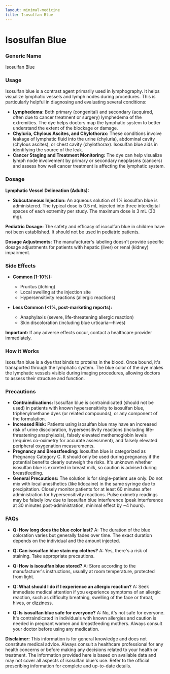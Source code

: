 ```yaml
---
layout: minimal-medicine
title: Isosulfan Blue
---
```


# Isosulfan Blue
### Generic Name
Isosulfan Blue

### Usage
Isosulfan blue is a contrast agent primarily used in lymphography.  It helps visualize lymphatic vessels and lymph nodes during procedures. This is particularly helpful in diagnosing and evaluating several conditions:

* **Lymphedema:**  Both primary (congenital) and secondary (acquired, often due to cancer treatment or surgery) lymphedema of the extremities. The dye helps doctors map the lymphatic system to better understand the extent of the blockage or damage.
* **Chyluria, Chylous Ascites, and Chylothorax:** These conditions involve leakage of lymphatic fluid into the urine (chyluria), abdominal cavity (chylous ascites), or chest cavity (chylothorax). Isosulfan blue aids in identifying the source of the leak.
* **Cancer Staging and Treatment Monitoring:**  The dye can help visualize lymph node involvement by primary or secondary neoplasms (cancers) and assess how well cancer treatment is affecting the lymphatic system.


### Dosage
**Lymphatic Vessel Delineation (Adults):**

* **Subcutaneous Injection:** An aqueous solution of 1% isosulfan blue is administered.  The typical dose is 0.5 mL injected into three interdigital spaces of each extremity per study.  The maximum dose is 3 mL (30 mg).

**Pediatric Dosage:** The safety and efficacy of isosulfan blue in children have not been established.  It should not be used in pediatric patients.

**Dosage Adjustments:** The manufacturer's labeling doesn't provide specific dosage adjustments for patients with hepatic (liver) or renal (kidney) impairment.

### Side Effects

* **Common (1-10%):**
    * Pruritus (itching)
    * Local swelling at the injection site
    * Hypersensitivity reactions (allergic reactions)

* **Less Common (<1%, post-marketing reports):**
    * Anaphylaxis (severe, life-threatening allergic reaction)
    * Skin discoloration (including blue urticaria—hives)

**Important:**  If any adverse effects occur, contact a healthcare provider immediately.


### How it Works
Isosulfan blue is a dye that binds to proteins in the blood.  Once bound, it's transported through the lymphatic system.  The blue color of the dye makes the lymphatic vessels visible during imaging procedures, allowing doctors to assess their structure and function.

### Precautions

* **Contraindications:** Isosulfan blue is contraindicated (should not be used) in patients with known hypersensitivity to isosulfan blue, triphenylmethane dyes (or related compounds), or any component of the formulation.
* **Increased Risk:** Patients using isosulfan blue may have an increased risk of urine discoloration, hypersensitivity reactions (including life-threatening anaphylaxis), falsely elevated methemoglobin levels (requires co-oximetry for accurate assessment), and falsely elevated peripheral oxygenation measurements.
* **Pregnancy and Breastfeeding:** Isosulfan blue is categorized as Pregnancy Category C.  It should only be used during pregnancy if the potential benefits clearly outweigh the risks.  It's unknown whether isosulfan blue is excreted in breast milk, so caution is advised during breastfeeding.
* **General Precautions:**  The solution is for single-patient use only. Do not mix with local anesthetics (like lidocaine) in the same syringe due to precipitation. Closely monitor patients for at least 60 minutes after administration for hypersensitivity reactions.  Pulse oximetry readings may be falsely low due to isosulfan blue interference (peak interference at 30 minutes post-administration, minimal effect by ~4 hours).


### FAQs

* **Q: How long does the blue color last?**  A: The duration of the blue coloration varies but generally fades over time.  The exact duration depends on the individual and the amount injected.

* **Q: Can isosulfan blue stain my clothes?** A: Yes, there's a risk of staining.  Take appropriate precautions.

* **Q: How is isosulfan blue stored?** A: Store according to the manufacturer's instructions, usually at room temperature, protected from light.

* **Q: What should I do if I experience an allergic reaction?** A: Seek immediate medical attention if you experience symptoms of an allergic reaction, such as difficulty breathing, swelling of the face or throat, hives, or dizziness.

* **Q: Is isosulfan blue safe for everyone?** A: No, it's not safe for everyone.  It's contraindicated in individuals with known allergies and caution is needed in pregnant women and breastfeeding mothers. Always consult your doctor before using any medication.


**Disclaimer:** This information is for general knowledge and does not constitute medical advice. Always consult a healthcare professional for any health concerns or before making any decisions related to your health or treatment.  The information provided here is based on available data and may not cover all aspects of isosulfan blue's use.  Refer to the official prescribing information for complete and up-to-date details.
